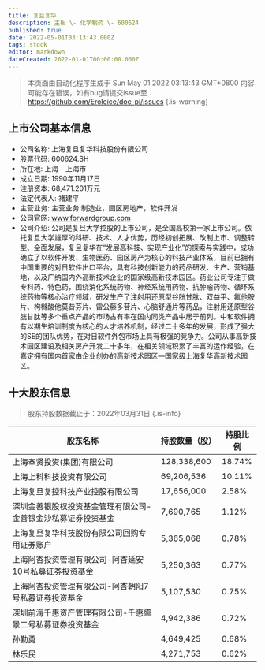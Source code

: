 ```yaml
---
title: 复旦复华
description: 主板 \- 化学制药 \- 600624
published: true
date: 2022-05-01T03:13:43.000Z
tags: stock
editor: markdown
dateCreated: 2022-01-01T00:00:00.000Z
---
```


> 本页面由自动化程序生成于 Sun May 01 2022 03:13:43 GMT+0800
> 内容可能存在错误，如有bug请提交issue至：https://github.com/Eroleice/doc-pi/issues
{.is-warning}

## 上市公司基本信息
- 公司名称: 上海复旦复华科技股份有限公司
- 股票代码: 600624.SH
- 所在地: 上海 - 上海市
- 成立日期: 1990年11月17日
- 注册资本: 68,471.201万元
- 法定代表人: 褚建平
- 主营业务: 主营业务:制造业，园区房地产，软件开发
- 公司官网: www.forwardgroup.com
- 公司介绍: 公司是复旦大学控股的上市公司，是全国高校第一家上市公司。依托复旦大学雄厚的科研、技术、人才优势，历经初创拓展、改制上市、调整转型、全面发展，复旦复华在“发展高科技、实现产业化”的探索与实践中，成功确立了以软件开发、生物医药、园区房产为核心的科技产业体系，目前已拥有中国重要的对日软件出口平台，具有科技创新能力的药品研发、生产、营销基地，以及广纳国内外高新技术企业的国家级高新技术园区。药业公司专注于做专科药、特色药，围绕消化系统药物、神经系统用药物、抗肿瘤药物、循环系统药物等核心治疗领域，研发生产了注射用还原型谷胱甘肽、双益平、氟他胺片、枸橼酸他莫昔芬片、雷公藤多苷片、心脑舒通片等药品，注射用还原型谷胱甘肽等多个重点产品的市场占有率在国内同类产品中居于前列。中和软件拥有以期生培训制度为核心的人才培养机制，经过二十多年的发展，形成了强大的SE的团队优势，在对日软件外包市场上具有极强的竞争力。公司从事高新技术园区建设及相关房产开发二十多年，在相关领域积累了丰富的运作经验，在嘉定拥有国内首家由企业创办的高新技术园区—国家级上海复华高新技术园区。


## 十大股东信息
> 股东持股数据截止于：2022年03月31日
{.is-info}

| 股东名称 | 持股数量（股） | 持股比例 |
| --- | --- | --- |
| 上海奉贤投资(集团)有限公司 | 128,338,600 | 18.74% |
| 上海上科科技投资有限公司 | 69,206,536 | 10.11% |
| 上海复旦复控科技产业控股有限公司 | 17,656,000 | 2.58% |
| 深圳金善银股权投资基金管理有限公司-金善银金沙私募证券投资基金 | 7,690,765 | 1.12% |
| 上海复旦复华科技股份有限公司回购专用证券账户 | 5,365,068 | 0.78% |
| 上海阿杏投资管理有限公司-阿杏延安10号私募证券投资基金 | 5,250,363 | 0.77% |
| 上海阿杏投资管理有限公司-阿杏朝阳7号私募证券投资基金 | 5,107,530 | 0.75% |
| 深圳前海千惠资产管理有限公司-千惠盛景二号私募证券投资基金 | 4,942,386 | 0.72% |
| 孙勤勇 | 4,649,425 | 0.68% |
| 林乐民 | 4,271,753 | 0.62% |




